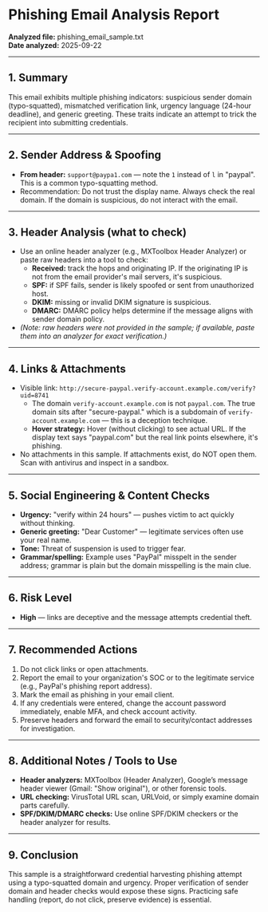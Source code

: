 # Phishing Email Analysis Report

**Analyzed file:** phishing_email_sample.txt  
**Date analyzed:** 2025-09-22

---

## 1. Summary
This email exhibits multiple phishing indicators: suspicious sender domain (typo-squatted), mismatched verification link, urgency language (24-hour deadline), and generic greeting. These traits indicate an attempt to trick the recipient into submitting credentials.

---

## 2. Sender Address & Spoofing
- **From header:** `support@paypa1.com` — note the `1` instead of `l` in "paypal". This is a common typo-squatting method.
- Recommendation: Do not trust the display name. Always check the real domain. If the domain is suspicious, do not interact with the email.

---

## 3. Header Analysis (what to check)
- Use an online header analyzer (e.g., MXToolbox Header Analyzer) or paste raw headers into a tool to check:
  - **Received:** track the hops and originating IP. If the originating IP is not from the email provider's mail servers, it's suspicious.
  - **SPF:** if SPF fails, sender is likely spoofed or sent from unauthorized host.
  - **DKIM:** missing or invalid DKIM signature is suspicious.
  - **DMARC:** DMARC policy helps determine if the message aligns with sender domain policy.
- *(Note: raw headers were not provided in the sample; if available, paste them into an analyzer for exact verification.)*

---

## 4. Links & Attachments
- Visible link: `http://secure-paypal.verify-account.example.com/verify?uid=8741`
  - The domain `verify-account.example.com` is not `paypal.com`. The true domain sits after "secure-paypal." which is a subdomain of `verify-account.example.com` — this is a deception technique.
  - **Hover strategy:** Hover (without clicking) to see actual URL. If the display text says "paypal.com" but the real link points elsewhere, it's phishing.
- No attachments in this sample. If attachments exist, do NOT open them. Scan with antivirus and inspect in a sandbox.

---

## 5. Social Engineering & Content Checks
- **Urgency:** "verify within 24 hours" — pushes victim to act quickly without thinking.
- **Generic greeting:** "Dear Customer" — legitimate services often use your real name.
- **Tone:** Threat of suspension is used to trigger fear.
- **Grammar/spelling:** Example uses "PayPal" misspelt in the sender address; grammar is plain but the domain misspelling is the main clue.

---

## 6. Risk Level
- **High** — links are deceptive and the message attempts credential theft.

---

## 7. Recommended Actions
1. Do not click links or open attachments.  
2. Report the email to your organization's SOC or to the legitimate service (e.g., PayPal's phishing report address).  
3. Mark the email as phishing in your email client.  
4. If any credentials were entered, change the account password immediately, enable MFA, and check account activity.  
5. Preserve headers and forward the email to security/contact addresses for investigation.

---

## 8. Additional Notes / Tools to Use
- **Header analyzers:** MXToolbox (Header Analyzer), Google’s message header viewer (Gmail: "Show original"), or other forensic tools.  
- **URL checking:** VirusTotal URL scan, URLVoid, or simply examine domain parts carefully.  
- **SPF/DKIM/DMARC checks:** Use online SPF/DKIM checkers or the header analyzer for results.

---

## 9. Conclusion
This sample is a straightforward credential harvesting phishing attempt using a typo-squatted domain and urgency. Proper verification of sender domain and header checks would expose these signs. Practicing safe handling (report, do not click, preserve evidence) is essential.
